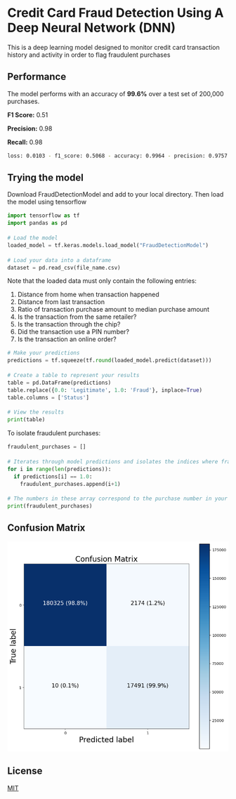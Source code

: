 # Credit Card Fraud Detection Using A Deep Neural Network (DNN)

This is a deep learning model designed to monitor credit card transaction history and activity in order to flag fraudulent purchases

## Performance
The model performs with an accuracy of **99.6%** over a test set of 200,000 purchases.

**F1 Score:** 0.51

**Precision:** 0.98

**Recall:** 0.98

```bash
loss: 0.0103 - f1_score: 0.5068 - accuracy: 0.9964 - precision: 0.9757 - recall: 0.9830
```

## Trying the model
Download FraudDetectionModel and add to your local directory. Then load the model using tensorflow

```python
import tensorflow as tf
import pandas as pd

# Load the model
loaded_model = tf.keras.models.load_model("FraudDetectionModel")

# Load your data into a dataframe
dataset = pd.read_csv(file_name.csv)
```
Note that the loaded data must only contain the following entries:
1. Distance from home when transaction happened
2. Distance from last transaction
3. Ratio of transaction purchase amount to median purchase amount
4. Is the transaction from the same retailer?
5. Is the transaction through the chip?
6. Did the transaction use a PIN number?
7. Is the transaction an online order?

```python
# Make your predictions
predictions = tf.squeeze(tf.round(loaded_model.predict(dataset)))

# Create a table to represent your results
table = pd.DataFrame(predictions)
table.replace({0.0: 'Legitimate', 1.0: 'Fraud'}, inplace=True)
table.columns = ['Status']

# View the results
print(table)
```

To isolate fraudulent purchases: 
```python
fraudulent_purchases = []

# Iterates through model predictions and isolates the indices where fraudulent purchases are made
for i in range(len(predictions)):
  if predictions[i] == 1.0:
    fraudulent_purchases.append(i+1)

# The numbers in these array correspond to the purchase number in your purchase history, where 1 is the first purchase from the top, 2 is the second, etc
print(fraudulent_purchases)
```

## Confusion Matrix

![Confusion Matrix](confusion_matrix_ccfraud.png)

## License

[MIT](https://choosealicense.com/licenses/mit/)

